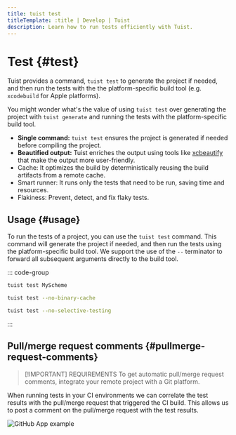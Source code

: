 ```yaml
---
title: tuist test
titleTemplate: :title | Develop | Tuist
description: Learn how to run tests efficiently with Tuist.
---
```


# Test {#test}

Tuist provides a command, <LocalizedLink href="/cli/test">`tuist test`</LocalizedLink> to generate the project if needed, and then run the tests with the the platform-specific build tool (e.g. `xcodebuild` for Apple platforms).

You might wonder what's the value of using <LocalizedLink href="/cli/test">`tuist test`</LocalizedLink> over generating the project with <LocalizedLink href="/cli/generate">`tuist generate`</LocalizedLink> and running the tests with the platform-specific build tool.

- **Single command:** <LocalizedLink href="/cli/test">`tuist test`</LocalizedLink> ensures the project is generated if needed before compiling the project.
- **Beautified output:** Tuist enriches the output using tools like [xcbeautify](https://github.com/cpisciotta/xcbeautify) that make the output more user-friendly.
- <LocalizedLink href="/guides/develop/build/cache"><bold>Cache:</bold></LocalizedLink> It optimizes the build by deterministically reusing the build artifacts from a remote cache.
- <LocalizedLink href="/guides/develop/test/smart-runner"><bold>Smart runner:</bold></LocalizedLink> It runs only the tests that need to be run, saving time and resources.
- <LocalizedLink href="/guides/develop/test/flakiness"><bold>Flakiness:</bold></LocalizedLink> Prevent, detect, and fix flaky tests.

## Usage {#usage}

To run the tests of a project, you can use the `tuist test` command. This command will generate the project if needed, and then run the tests using the platform-specific build tool. We support the use of the `--` terminator to forward all subsequent arguments directly to the build tool.

::: code-group

```bash [Running scheme tests]
tuist test MyScheme
```

```bash [Running all tests without binary cache]
tuist test --no-binary-cache
```

```bash [Running all tests without selective testing]
tuist test --no-selective-testing
```

:::

## Pull/merge request comments {#pullmerge-request-comments}

> [!IMPORTANT] REQUIREMENTS
> To get automatic pull/merge request comments, integrate your <LocalizedLink href="/server/introduction/accounts-and-projects#projects">remote project</LocalizedLink> with a <LocalizedLink href="/server/introduction/integrations#git-platforms">Git platform</LocalizedLink>.

When running tests in your CI environments we can correlate the test results with the pull/merge request that triggered the CI build. This allows us to post a comment on the pull/merge request with the test results.

![GitHub App example](/images/contributors/scheme-arguments.png)
